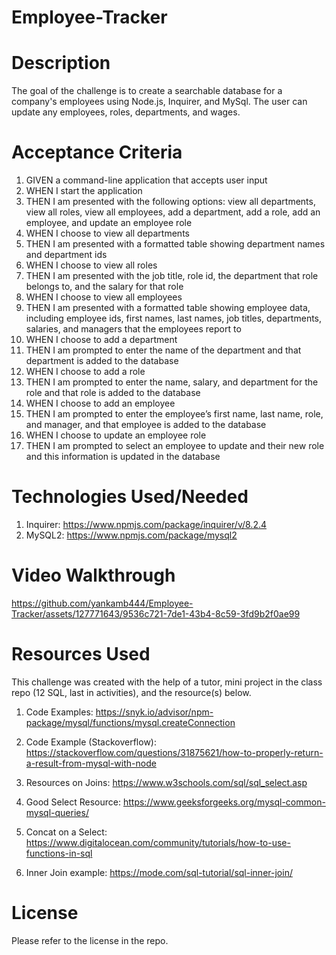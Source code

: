 # Employee-Tracker

# Description 
The goal of the challenge is to create a searchable database for a company's employees using Node.js, Inquirer, and MySql. The user can update any employees, roles, departments, and wages. 

# Acceptance Criteria 
 1. GIVEN a command-line application that accepts user input
 2. WHEN I start the application
 3. THEN I am presented with the following options: view all departments, view all roles, view all employees, add a department, add a role, add an employee, and update an employee role
 4. WHEN I choose to view all departments
 5. THEN I am presented with a formatted table showing department names and department ids
 6. WHEN I choose to view all roles
 7. THEN I am presented with the job title, role id, the department that role belongs to, and the salary for that role
 8. WHEN I choose to view all employees
 9. THEN I am presented with a formatted table showing employee data, including employee ids, first names, last names, job titles, departments, salaries, and managers that the employees report to
 10. WHEN I choose to add a department
 11. THEN I am prompted to enter the name of the department and that department is added to the database
 12. WHEN I choose to add a role
 13. THEN I am prompted to enter the name, salary, and department for the role and that role is added to the database
 14. WHEN I choose to add an employee
 15. THEN I am prompted to enter the employee’s first name, last name, role, and manager, and that employee is added to the database
 16. WHEN I choose to update an employee role
 17. THEN I am prompted to select an employee to update and their new role and this information is updated in the database

# Technologies Used/Needed 
 1. Inquirer: https://www.npmjs.com/package/inquirer/v/8.2.4
 2. MySQL2: https://www.npmjs.com/package/mysql2  

# Video Walkthrough 



https://github.com/yankamb444/Employee-Tracker/assets/127771643/9536c721-7de1-43b4-8c59-3fd9b2f0ae99




# Resources Used
This challenge was created with the help of a tutor, mini project in the class repo (12 SQL, last in activities), and the resource(s) below.  

 1. Code Examples: 
https://snyk.io/advisor/npm-package/mysql/functions/mysql.createConnection

 2. Code Example (Stackoverflow): https://stackoverflow.com/questions/31875621/how-to-properly-return-a-result-from-mysql-with-node

 3. Resources on Joins: https://www.w3schools.com/sql/sql_select.asp 

 4. Good Select Resource: https://www.geeksforgeeks.org/mysql-common-mysql-queries/

 5. Concat on a Select: https://www.digitalocean.com/community/tutorials/how-to-use-functions-in-sql 

 6. Inner Join example: https://mode.com/sql-tutorial/sql-inner-join/

# License 
Please refer to the license in the repo.
